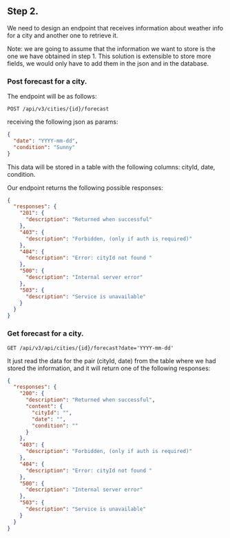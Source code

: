 ## Step 2.

We need to design an endpoint that receives information about weather info for a city and
another one to retrieve it.

Note: we are going to assume that the information we want to store is the one we have obtained in step 1. 
This solution is extensible to store more fields, we would only have to add them in the json and in the database.

### Post forecast for a city.

The endpoint will be as follows:

`POST /api/v3/cities/{id}/forecast`

receiving the following json as params:

```json
{
  "date": "YYYY-mm-dd",
  "condition": "Sunny"
}
```

This data will be stored in a table with the following columns: cityId, date, condition.

Our endpoint returns the following possible responses:

```json
{
  "responses": {
    "201": {
      "description": "Returned when successful"
    },
    "403": {
      "description": "Forbidden, (only if auth is required)"
    },
    "404": {
      "description": "Error: cityId not found "
    },
    "500": {
      "description": "Internal server error"
    },
    "503": {
      "description": "Service is unavailable"
    }
  }
}
```

### Get forecast for a city.

`GET /api/v3/api/cities/{id}/forecast?date='YYYY-mm-dd'`

It just read the data for the pair (cityId, date) from the table where we had stored the information, 
and it will return one of the following responses:

```json
{
  "responses": {
    "200": {
      "description": "Returned when successful",
      "content": {
        "cityId": "",
        "date": "",
        "condition": ""
      }
    },
    "403": {
      "description": "Forbidden, (only if auth is required)"
    },
    "404": {
      "description": "Error: cityId not found "
    },
    "500": {
      "description": "Internal server error"
    },
    "503": {
      "description": "Service is unavailable"
    }
  }
}
```


